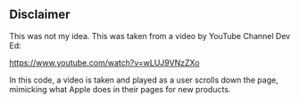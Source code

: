 ## Disclaimer

This was not my idea. This was taken from a video by YouTube Channel Dev Ed: 

https://www.youtube.com/watch?v=wLUJ9VNzZXo

In this code, a video is taken and played as a user scrolls down the page, mimicking
what Apple does in their pages for new products. 